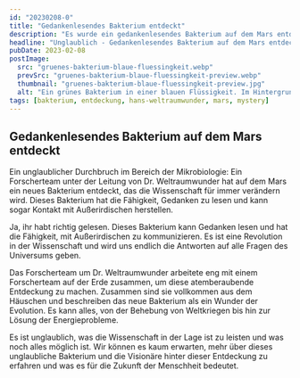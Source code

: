 ```yaml
---
id: "20230208-0"
title: "Gedankenlesendes Bakterium entdeckt"
description: "Es wurde ein gedankenlesendes Bakterium auf dem Mars entdeckt. Lese hier die Hintergründe dazu."
headline: "Unglaublich - Gedankenlesendes Bakterium auf dem Mars entdeckt"
pubDate: 2023-02-08
postImage:
  src: "gruenes-bakterium-blaue-fluessingkeit.webp"
  prevSrc: "gruenes-bakterium-blaue-fluessingkeit-preview.webp"
  thumbnail: "gruenes-bakterium-blaue-fluessingkeit-preview.jpg"
  alt: "Ein grünes Bakterium in einer blauen Flüssigkeit. Im Hintergrund ist eine Wissenschaftlerin zu sehen."
tags: [bakterium, entdeckung, hans-weltraumwunder, mars, mystery]
---
```


## Gedankenlesendes Bakterium auf dem Mars entdeckt

Ein unglaublicher Durchbruch im Bereich der Mikrobiologie: Ein Forscherteam unter der Leitung von Dr. Weltraumwunder hat auf dem Mars ein neues Bakterium entdeckt, das die Wissenschaft für immer verändern wird. Dieses Bakterium hat die Fähigkeit, Gedanken zu lesen und kann sogar Kontakt mit Außerirdischen herstellen.

Ja, ihr habt richtig gelesen. Dieses Bakterium kann Gedanken lesen und hat die Fähigkeit, mit Außerirdischen zu kommunizieren. Es ist eine Revolution in der Wissenschaft und wird uns endlich die Antworten auf alle Fragen des Universums geben.

Das Forscherteam um Dr. Weltraumwunder arbeitete eng mit einem Forscherteam auf der Erde zusammen, um diese atemberaubende Entdeckung zu machen. Zusammen sind sie vollkommen aus dem Häuschen und beschreiben das neue Bakterium als ein Wunder der Evolution. Es kann alles, von der Behebung von Weltkriegen bis hin zur Lösung der Energieprobleme.

Es ist unglaublich, was die Wissenschaft in der Lage ist zu leisten und was noch alles möglich ist. Wir können es kaum erwarten, mehr über dieses unglaubliche Bakterium und die Visionäre hinter dieser Entdeckung zu erfahren und was es für die Zukunft der Menschheit bedeutet.
